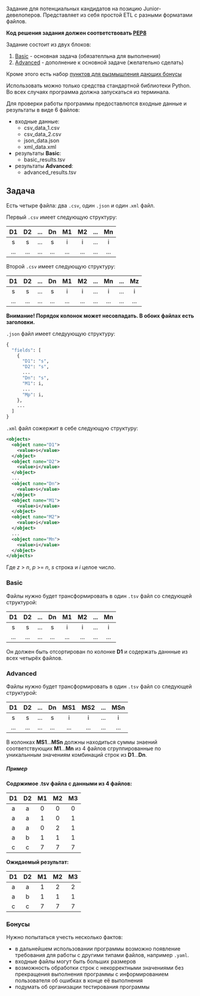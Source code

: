 Задание для потенциальных кандидатов на позицию Junior-девелоперов.
Представляет из себя проcтой ETL с разными форматами файлов.

**Код решения задания должен соответствовать [PEP8](https://www.python.org/dev/peps/pep-0008/)**

Задание состоит из двух блоков:

1. [Basic](#basic) - основная задача (обязателльна для выполнения)
2. [Advanced](#advanced) - дополнение к основной задаче (желательно сделать)

Кроме этого есть набор [пунктов для рызмышления дающих бонусы](#бонусы)

Использовать можно только средства стандартной библиотеки Python.
Во всех случаях программа должна запускаться из терминала.

Для проверки работы программы предоставлются входные данные и результаты в виде 6 файлов:
* входные данные:
  * csv_data_1.csv
  * csv_data_2.csv
  * json_data.json
  * xml_data.xml
* результаты **Basic**:
  * basic_results.tsv
* результаты **Advanced**:
  * advanced_results.tsv

## Задача
Есть четыре файла: два `.csv`, один `.json` и один .`xml` файл.   


Первый `.csv` имеет следующую структуру:

|D1  |D2  |... |Dn  |M1  |M2  |... |Mn  |
|:--:|:--:|:--:|:--:|:--:|:--:|:--:|:--:|
|s   |s   |... |s   |i   |i   |... |i   |
|... |... |... |... |... |... |... |... |

Второй `.csv` имеет следующую структуру:

|D1  |D2  |... |Dn  |M1  |M2  |... |Mn  |... |Mz  |
|:--:|:--:|:--:|:--:|:--:|:--:|:--:|:--:|:--:|:--:|
|s   |s   |... |s   |i   |i   |... |i   |... |i   |
|... |... |... |... |... |... |... |... |... |... |

**Внимание! Порядок колонок может несовпадать. В обоих файлах есть заголовки.**


`.json` файл имеет следуующую структуру:
```python
{
  "fields": [
    {
      "D1": "s",
      "D2": "s",
      ...
      "Dn": "s",
      "M1": i,
      ...
      "Mp": i,
    },
    ...
  ]
}
```

`.xml` файл сожержит в себе следующую структуру:
```xml
<objects>
  <object name="D1">
    <value>s</value>
  </object>
  <object name="D2">
    <value>i</value>
  </object>
  ...
  <object name="Dn">
    <value>s</value>
  </object>
  <object name="M1">
    <value>i</value>
  </object>
  <object name="M2">
    <value>i</value>
  </object>
  ...
  <object name="Mn">
    <value>i</value>
  </object>
</objects>
```

Где *z* > *n*, *p* >= *n*, *s* строка и *i* целое число.

### Basic

Файлы нужно будет трансформировать в один `.tsv` файл со следующей структурой:


|D1  |D2  |... |Dn  |M1  |M2  |... |Mn  |
|:--:|:--:|:--:|:--:|:--:|:--:|:--:|:--:|
|s   |s   |... |s   |i   |i   |... |i   |
|... |... |... |... |... |... |... |... |

Он должен быть отсортирован по колонке **D1** и содержать даннные из всех четырёх файлов.


### Advanced

Файлы нужно будет трансформировать в один `.tsv` файл со следующей структурой:

|D1   |D2   |... |Dn   |MS1  |MS2  |...  |MSn  |
|:---:|:--:|:---:|:---:|:---:|:---:|:---:|:---:|
|s    |s   |...  |s    |i    |i    |...  |i    |
|...  |... |...  |...  |...  |...  |...  |...  |

В колонках **MS1**...**MSn** должны находиться суммы знаений соответствующих **M1**...**Mn** из 4 файлов сгруппированные 
по уникальнным значениям комбинаций строк из **D1**...**Dn**.

##### Пример
**Содржимое .tsv файла с данными из 4 файлов:**

|D1  |D2  |M1  |M2  |M3  |
|:--:|:--:|:--:|:--:|:--:|
|a   |a   |0   |0   |0   |
|a   |a   |1   |0   |1   |
|a   |a   |0   |2   |1   |
|a   |b   |1   |1   |1   |
|c   |c   |7   |7   |7   |

**Ожидаемый результат:**

|D1  |D2  |M1  |M2  |M3  |
|:--:|:--:|:--:|:--:|:--:|
|a   |a   |1   |2   |2   |
|a   |b   |1   |1   |1   |
|c   |c   |7   |7   |7   |


### Бонусы

Нужно попытаться учесть несколько фактов:
* в дальнейшем использовании программы возможно появление требования для работы с другими типами файлов, например `.yaml`.
* входные файлы могут быть больших размеров
* возможность обработки строк с некорректными значениями без прекращения выполнения программы с информированием пользователя об ошибках в конце её выполнения
* подумать об организации тестирования программы
